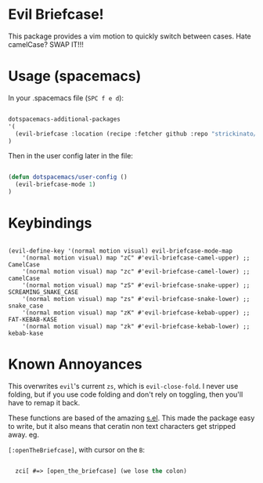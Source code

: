 # Evil Briefcase!

This package provides a vim motion to quickly switch between cases. Hate camelCase? SWAP IT!!!

# Usage (spacemacs)

In your .spacemacs file (`SPC f e d`):

```el

dotspacemacs-additional-packages
'(
  (evil-briefcase :location (recipe :fetcher github :repo "strickinato/evil-briefcase"))
)

```

Then in the user config later in the file:

```el

(defun dotspacemacs/user-config ()
  (evil-briefcase-mode 1)
)

```

# Keybindings

```

(evil-define-key '(normal motion visual) evil-briefcase-mode-map
    '(normal motion visual) map "zC" #'evil-briefcase-camel-upper) ;; CamelCase
    '(normal motion visual) map "zc" #'evil-briefcase-camel-lower) ;; camelCase
    '(normal motion visual) map "zS" #'evil-briefcase-snake-upper) ;; SCREAMING_SNAKE_CASE
    '(normal motion visual) map "zs" #'evil-briefcase-snake-lower) ;; snake_case
    '(normal motion visual) map "zK" #'evil-briefcase-kebab-upper) ;; FAT-KEBAB-KASE
    '(normal motion visual) map "zk" #'evil-briefcase-kebab-lower) ;; kebab-kase

```

# Known Annoyances

This overwrites `evil`'s current `zs`, which is `evil-close-fold`. I never use folding, but if you use code folding and don't rely on toggling, then you'll have to remap it back.

These functions are based of the amazing [s.el](https://github.com/magnars/s.el). This made the package easy to write, but it also means that ceratin non text characters get stripped away. eg.


`[:openTheBriefcase]`, with cursor on the `B`:

```el

  zci[ #=> [open_the_briefcase] (we lose the colon)

```
